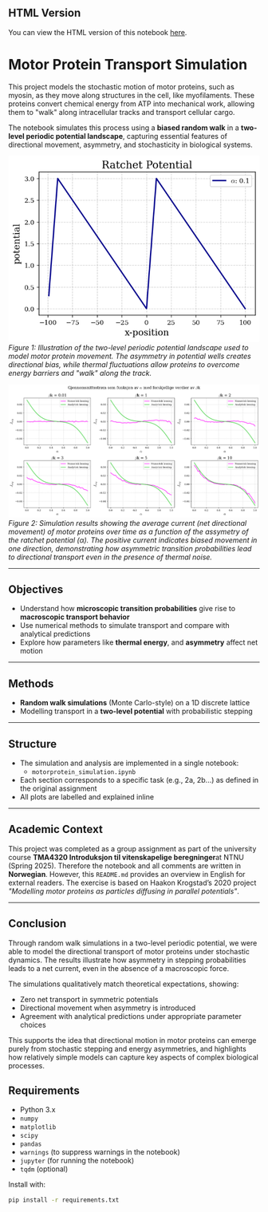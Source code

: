 ## HTML Version
You can view the HTML version of this notebook [here](https://endregb.github.io/motor-protein-modelling/).

# Motor Protein Transport Simulation

This project models the stochastic motion of motor proteins, such as myosin, as they move along structures in the cell, like myofilaments. These proteins convert chemical energy from ATP into mechanical work, allowing them to "walk" along intracellular tracks and transport cellular cargo.

The notebook simulates this process using a **biased random walk** in a **two-level periodic potential landscape**, capturing essential features of directional movement, asymmetry, and stochasticity in biological systems.

![Motor Protein Transport Model](figures/ratchet-potential.png)
*Figure 1: Illustration of the two-level periodic potential landscape used to model motor protein movement. The asymmetry in potential wells creates directional bias, while thermal fluctuations allow proteins to overcome energy barriers and "walk" along the track.*

![Average Current in Motor Protein Transport](figures/average-current.png)
*Figure 2: Simulation results showing the average current (net directional movement) of motor proteins over time as a function of the assymetry of the ratchet potential ($\alpha$). The positive current indicates biased movement in one direction, demonstrating how asymmetric transition probabilities lead to directional transport even in the presence of thermal noise.*

---

## Objectives

- Understand how **microscopic transition probabilities** give rise to **macroscopic transport behavior**
- Use numerical methods to simulate transport and compare with analytical predictions
- Explore how parameters like **thermal energy**, and **asymmetry** affect net motion

---

## Methods

- **Random walk simulations** (Monte Carlo-style) on a 1D discrete lattice
- Modelling transport in a **two-level potential** with probabilistic stepping

---

## Structure

- The simulation and analysis are implemented in a single notebook:
  - `motorprotein_simulation.ipynb`
- Each section corresponds to a specific task (e.g., 2a, 2b...) as defined in the original assignment
- All plots are labelled and explained inline

---

## Academic Context

This project was completed as a group assignment as part of the university course **TMA4320 Introduksjon til vitenskapelige beregninger**at NTNU (Spring 2025).
Therefore the notebook and all comments are written in **Norwegian**.
However, this `README.md` provides an overview in English for external readers.
The exercise is based on Haakon Krogstad’s 2020 project *"Modelling motor proteins as particles diffusing in parallel potentials"*.

---

## Conclusion

Through random walk simulations in a two-level periodic potential, we were able to model the directional transport of motor proteins under stochastic dynamics. The results illustrate how asymmetry in stepping probabilities leads to a net current, even in the absence of a macroscopic force.

The simulations qualitatively match theoretical expectations, showing:

- Zero net transport in symmetric potentials  
- Directional movement when asymmetry is introduced  
- Agreement with analytical predictions under appropriate parameter choices

This supports the idea that directional motion in motor proteins can emerge purely from stochastic stepping and energy asymmetries, and highlights how relatively simple models can capture key aspects of complex biological processes.


## Requirements

- Python 3.x
- `numpy`
- `matplotlib`
- `scipy`
- `pandas`
- `warnings` (to suppress warnings in the notebook)
- `jupyter` (for running the notebook)
- `tqdm` (optional)

Install with:

```bash
pip install -r requirements.txt

